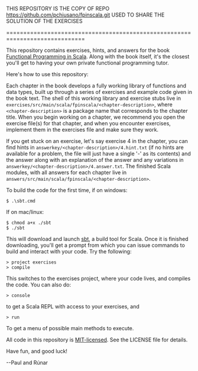 THIS REPOSITORY IS THE COPY OF REPO https://github.com/pchiusano/fpinscala.git USED TO SHARE THE SOLUTION OF THE EXERCISES


=============================================================================

This repository contains exercises, hints, and answers for the book [Functional Programming in Scala](http://manning.com/bjarnason/). Along with the book itself, it's the closest you'll get to having your own private functional programming tutor.

Here's how to use this repository:

Each chapter in the book develops a fully working library of functions and data types, built up through a series of exercises and example code given in the book text. The shell of this working library and exercise stubs live in `exercises/src/main/scala/fpinscala/<chapter-description>`, where `<chapter-description>` is a package name that corresponds to the chapter title. When you begin working on a chapter, we recommend you open the exercise file(s) for that chapter, and when you encounter exercises, implement them in the exercises file and make sure they work.

If you get stuck on an exercise, let's say exercise 4 in the chapter, you can find hints in `answerkey/<chapter-description>/4.hint.txt` (if no hints are available for a problem, the file will just have a single '-' as its contents) and the answer along with an explanation of the answer and any variations in `answerkey/<chapter-description>/4.answer.txt`. The finished Scala modules, with all answers for each chapter live in `answers/src/main/scala/fpinscala/<chapter-description>`. 

To build the code for the first time, if on windows:

    $ .\sbt.cmd

If on mac/linux:

    $ chmod a+x ./sbt
    $ ./sbt

This will download and launch [sbt](https://github.com/harrah/xsbt/wiki/), a build tool for Scala. Once it is finished downloading, you'll get a prompt from which you can issue commands to build and interact with your code. Try the following: 

    > project exercises
    > compile

This switches to the exercises project, where your code lives, and compiles the code. You can also do:

    > console

to get a Scala REPL with access to your exercises, and

    > run

To get a menu of possible main methods to execute. 

All code in this repository is [MIT-licensed](http://opensource.org/licenses/mit-license.php). See the LICENSE file for details. 

Have fun, and good luck!

--Paul and Rúnar
